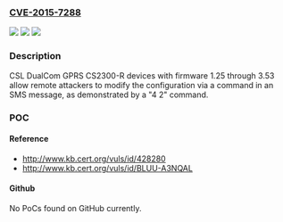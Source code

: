 ### [CVE-2015-7288](https://cve.mitre.org/cgi-bin/cvename.cgi?name=CVE-2015-7288)
![](https://img.shields.io/static/v1?label=Product&message=n%2Fa&color=blue)
![](https://img.shields.io/static/v1?label=Version&message=n%2Fa&color=blue)
![](https://img.shields.io/static/v1?label=Vulnerability&message=n%2Fa&color=brighgreen)

### Description

CSL DualCom GPRS CS2300-R devices with firmware 1.25 through 3.53 allow remote attackers to modify the configuration via a command in an SMS message, as demonstrated by a "4 2" command.

### POC

#### Reference
- http://www.kb.cert.org/vuls/id/428280
- http://www.kb.cert.org/vuls/id/BLUU-A3NQAL

#### Github
No PoCs found on GitHub currently.

